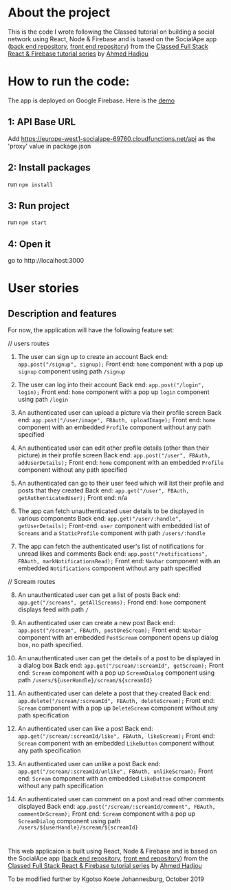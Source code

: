 # About the project

This is the code I wrote following the Classed tutorial on building a social network using React, Node & Firebase and is based on the SocialApe app ([back end repository](https://github.com/hidjou/classsed-react-firebase-functions), [front end repository](https://github.com/hidjou/classsed-react-firebase-client)) from the [Classed Full Stack React & Firebase tutorial series](https://www.youtube.com/watch?v=RkBfu-W7tt0&list=PLMhAeHCz8S38ryyeMiBPPUnFAiWnoPvWP) by [Ahmed Hadjou](https://github.com/hidjou)

#

# How to run the code:

The app is deployed on Google Firebase. Here is the [demo](https://socialape-69760.firebaseapp.com)

## 1: API Base URL

Add https://europe-west1-socialape-69760.cloudfunctions.net/api as the 'proxy' value in package.json

## 2: Install packages

run `npm install`

## 3: Run project

run `npm start`

## 4: Open it

go to http://localhost:3000

#

# User stories

## Description and features

For now, the application will have the following feature set:

// users routes

1. The user can sign up to create an account
   Back end: `app.post("/signup", signup);`
   Front end: `home` component with a pop up `signup` component using path `/signup`

2. The user can log into their account
   Back end: `app.post("/login", login);`
   Front end: `home` component with a pop up `login` component using path `/login`

3. An authenticated user can upload a picture via their profile screen
   Back end: `app.post("/user/image", FBAuth, uploadImage);`
   Front end: `home` component with an embedded `Profile` component without any path specified

4. An authenticated user can edit other profile details (other than their picture) in their profile screen
   Back end: `app.post("/user", FBAuth, addUserDetails);`
   Front end: `home` component with an embedded `Profile` component without any path specified

5. An authenticated can go to their user feed which will list their profile and posts that they created
   Back end: `app.get("/user", FBAuth, getAuthenticatedUser);`
   Front end: n/a

6. The app can fetch unauthenticated user details to be displayed in various components
   Back end: `app.get("/user/:handle", getUserDetails);`
   Front-end: `user` component with embedded list of `Screams` and a `StaticProfile` component with path `/users/:handle`

7. The app can fetch the authenticated user's list of notifications for unread likes and comments
   Back end: `app.post("/notifications", FBAuth, markNotificationsRead);`
   Front end: `Navbar` component with an embedded `Notifications` component without any path specified

// Scream routes

8. An unauthenticated user can get a list of posts
   Back end: `app.get("/screams", getAllScreams);`
   Frond end: `home` component displays feed with path `/`

9. An authenticated user can create a new post
   Back end: `app.post("/scream", FBAuth, postOneScream);`
   Front end: `Navbar` component with an embedded `PostScream` component opens up dialog box, no path specified.

10. An unauthenticated user can get the details of a post to be displayed in a dialog box
    Back end: `app.get("/scream/:screamId", getScream);`
    Front end: `Scream` component with a pop up `ScreamDialog` component using path `/users/${userHandle}/scream/${screamId}`

11. An authenticated user can delete a post that they created
    Back end: `app.delete("/scream/:screamId", FBAuth, deleteScream);`
    Front end: `Scream` component with a pop up `DeleteScream` component without any path specification

12. An authenticated user can like a post
    Back end: `app.get("/scream/:screamId/like", FBAuth, likeScream);`
    Front end: `Scream` component with an embedded `LikeButton` component without any path specification

13. An authenticated user can unlike a post
    Back end: `app.get("/scream/:screamId/unlike", FBAuth, unlikeScream);`
    Front end: `Scream` component with an embedded `LikeButton` component without any path specification

14. An authenticated user can comment on a post and read other comments displayed
    Back end: `app.post("/scream/:screamId/comment", FBAuth, commentOnScream);`
    Front end: `Scream` component with a pop up `ScreamDialog` component using path `/users/${userHandle}/scream/${screamId}`

#

This web applicaion is built using React, Node & Firebase and is based on the SocialApe app ([back end repository](https://github.com/hidjou/classsed-react-firebase-functions), [front end repository](https://github.com/hidjou/classsed-react-firebase-client)) from the [Classed Full Stack React & Firebase tutorial series](https://www.youtube.com/watch?v=RkBfu-W7tt0&list=PLMhAeHCz8S38ryyeMiBPPUnFAiWnoPvWP) by [Ahmed Hadjou](https://github.com/hidjou)

To be modified further by Kgotso Koete
Johannesburg, October 2019

